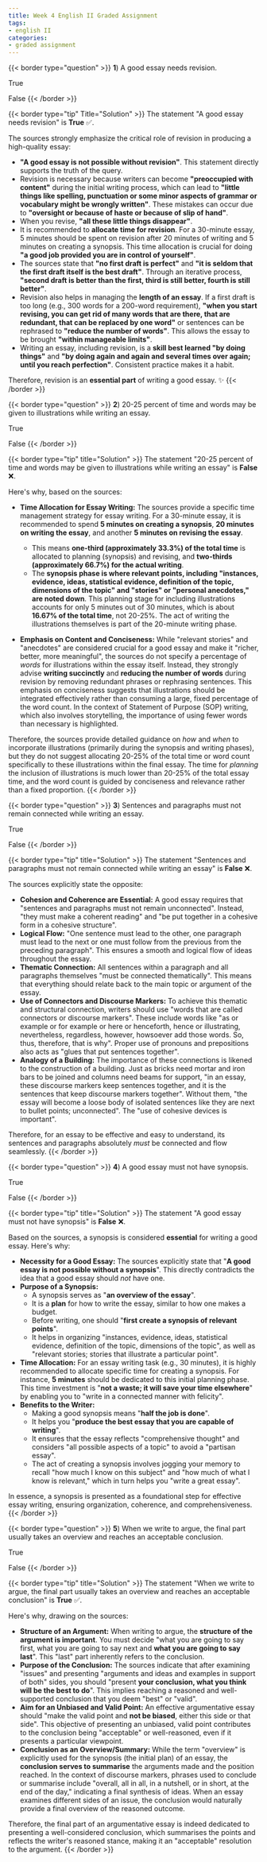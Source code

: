 ```yaml
---
title: Week 4 English II Graded Assignment
tags: 
- english II
categories:
- graded assignment
---
```


{{< border type="question" >}}
**1**) A good essay needs revision.

True

False
{{< /border >}}

{{< border type="tip" Title="Solution" >}}
The statement "A good essay needs revision" is **True** ✅.

The sources strongly emphasize the critical role of revision in producing a high-quality essay:

*   **"A good essay is not possible without revision"**. This statement directly supports the truth of the query.
*   Revision is necessary because writers can become **"preoccupied with content"** during the initial writing process, which can lead to **"little things like spelling, punctuation or some minor aspects of grammar or vocabulary might be wrongly written"**. These mistakes can occur due to **"oversight or because of haste or because of slip of hand"**.
*   When you revise, **"all these little things disappear"**.
*   It is recommended to **allocate time for revision**. For a 30-minute essay, 5 minutes should be spent on revision after 20 minutes of writing and 5 minutes on creating a synopsis. This time allocation is crucial for doing **"a good job provided you are in control of yourself"**.
*   The sources state that **"no first draft is perfect"** and **"it is seldom that the first draft itself is the best draft"**. Through an iterative process, **"second draft is better than the first, third is still better, fourth is still better"**.
*   Revision also helps in managing the **length of an essay**. If a first draft is too long (e.g., 300 words for a 200-word requirement), **"when you start revising, you can get rid of many words that are there, that are redundant, that can be replaced by one word"** or sentences can be rephrased to **"reduce the number of words"**. This allows the essay to be brought **"within manageable limits"**.
*   Writing an essay, including revision, is a **skill best learned "by doing things"** and **"by doing again and again and several times over again; until you reach perfection"**. Consistent practice makes it a habit.

Therefore, revision is an **essential part** of writing a good essay. ✨
{{< /border >}}

{{< border type="question" >}}
**2**) 20-25 percent of time and words may be given to illustrations while writing an essay.

True

False
{{< /border >}}

{{< border type="tip" title="Solution" >}}
The statement "20-25 percent of time and words may be given to illustrations while writing an essay" is **False** ❌.

Here's why, based on the sources:

*   **Time Allocation for Essay Writing:** The sources provide a specific time management strategy for essay writing. For a 30-minute essay, it is recommended to spend **5 minutes on creating a synopsis**, **20 minutes on writing the essay**, and another **5 minutes on revising the essay**.
    *   This means **one-third (approximately 33.3%) of the total time** is allocated to planning (synopsis) and revising, and **two-thirds (approximately 66.7%) for the actual writing**.
    *   The **synopsis phase is where relevant points, including "instances, evidence, ideas, statistical evidence, definition of the topic, dimensions of the topic" and "stories" or "personal anecdotes," are noted down**. This planning stage for including illustrations accounts for only 5 minutes out of 30 minutes, which is about **16.67% of the total time**, not 20-25%. The act of writing the illustrations themselves is part of the 20-minute writing phase.

*   **Emphasis on Content and Conciseness:** While "relevant stories" and "anecdotes" are considered crucial for a good essay and make it "richer, better, more meaningful", the sources do not specify a percentage of *words* for illustrations within the essay itself. Instead, they strongly advise **writing succinctly** and **reducing the number of words** during revision by removing redundant phrases or rephrasing sentences. This emphasis on conciseness suggests that illustrations should be integrated effectively rather than consuming a large, fixed percentage of the word count. In the context of Statement of Purpose (SOP) writing, which also involves storytelling, the importance of using fewer words than necessary is highlighted.

Therefore, the sources provide detailed guidance on *how* and *when* to incorporate illustrations (primarily during the synopsis and writing phases), but they do not suggest allocating 20-25% of the total time or word count specifically to these illustrations within the final essay. The time for *planning* the inclusion of illustrations is much lower than 20-25% of the total essay time, and the word count is guided by conciseness and relevance rather than a fixed proportion.
{{< /border >}}

{{< border type="question" >}}
**3**) Sentences and paragraphs must not remain connected while writing an essay.

True

False
{{< /border >}}

{{< border type="tip" title="Solution" >}}
The statement "Sentences and paragraphs must not remain connected while writing an essay" is **False** ❌.

The sources explicitly state the opposite:

*   **Cohesion and Coherence are Essential:** A good essay requires that "sentences and paragraphs must not remain unconnected". Instead, "they must make a coherent reading" and "be put together in a cohesive form in a cohesive structure".
*   **Logical Flow:** "One sentence must lead to the other, one paragraph must lead to the next or one must follow from the previous from the preceding paragraph". This ensures a smooth and logical flow of ideas throughout the essay.
*   **Thematic Connection:** All sentences within a paragraph and all paragraphs themselves "must be connected thematically". This means that everything should relate back to the main topic or argument of the essay.
*   **Use of Connectors and Discourse Markers:** To achieve this thematic and structural connection, writers should use "words that are called connectors or discourse markers". These include words like "as or example or for example or here or henceforth, hence or illustrating, nevertheless, regardless, however, howsoever add those words. So, thus, therefore, that is why". Proper use of pronouns and prepositions also acts as "glues that put sentences together".
*   **Analogy of a Building:** The importance of these connections is likened to the construction of a building. Just as bricks need mortar and iron bars to be joined and columns need beams for support, "in an essay, these discourse markers keep sentences together, and it is the sentences that keep discourse markers together". Without them, "the essay will become a loose body of isolated sentences like they are next to bullet points; unconnected". The "use of cohesive devices is important".

Therefore, for an essay to be effective and easy to understand, its sentences and paragraphs absolutely *must* be connected and flow seamlessly.
{{< /border >}}

{{< border type="question" >}}
**4**) A good essay must not have synopsis.

True

False
{{< /border >}}

{{< border type="tip" title="Solution" >}}
The statement "A good essay must not have synopsis" is **False** ❌.

Based on the sources, a synopsis is considered **essential** for writing a good essay. Here's why:

*   **Necessity for a Good Essay:** The sources explicitly state that "**A good essay is not possible without a synopsis**". This directly contradicts the idea that a good essay should *not* have one.
*   **Purpose of a Synopsis:**
    *   A synopsis serves as "**an overview of the essay**".
    *   It is a **plan** for how to write the essay, similar to how one makes a budget.
    *   Before writing, one should "**first create a synopsis of relevant points**".
    *   It helps in organizing "instances, evidence, ideas, statistical evidence, definition of the topic, dimensions of the topic", as well as "relevant stories; stories that illustrate a particular point".
*   **Time Allocation:** For an essay writing task (e.g., 30 minutes), it is highly recommended to allocate specific time for creating a synopsis. For instance, **5 minutes** should be dedicated to this initial planning phase. This time investment is "**not a waste; it will save your time elsewhere**" by enabling you to "write in a connected manner with felicity".
*   **Benefits to the Writer:**
    *   Making a good synopsis means "**half the job is done**".
    *   It helps you "**produce the best essay that you are capable of writing**".
    *   It ensures that the essay reflects "comprehensive thought" and considers "all possible aspects of a topic" to avoid a "partisan essay".
    *   The act of creating a synopsis involves jogging your memory to recall "how much I know on this subject" and "how much of what I know is relevant," which in turn helps you "write a great essay".

In essence, a synopsis is presented as a foundational step for effective essay writing, ensuring organization, coherence, and comprehensiveness.
{{< /border >}}

{{< border type="question" >}}
**5**) When we write to argue, the final part usually takes an overview and reaches an acceptable conclusion.

True

False
{{< /border >}}

{{< border type="tip" title="Solution" >}}
The statement "When we write to argue, the final part usually takes an overview and reaches an acceptable conclusion" is **True** ✅.

Here's why, drawing on the sources:

*   **Structure of an Argument:** When writing to argue, the **structure of the argument is important**. You must decide "what you are going to say first, what you are going to say next and **what you are going to say last**". This "last" part inherently refers to the conclusion.
*   **Purpose of the Conclusion:** The sources indicate that after examining "issues" and presenting "arguments and ideas and examples in support of both" sides, you should "present **your conclusion, what you think will be the best to do**". This implies reaching a reasoned and well-supported conclusion that you deem "best" or "valid".
*   **Aim for an Unbiased and Valid Point:** An effective argumentative essay should "make the valid point and **not be biased**, either this side or that side". This objective of presenting an unbiased, valid point contributes to the conclusion being "acceptable" or well-reasoned, even if it presents a particular viewpoint.
*   **Conclusion as an Overview/Summary:** While the term "overview" is explicitly used for the synopsis (the initial plan) of an essay, the **conclusion serves to summarise** the arguments made and the position reached. In the context of discourse markers, phrases used to conclude or summarise include "overall, all in all, in a nutshell, or in short, at the end of the day," indicating a final synthesis of ideas. When an essay examines different sides of an issue, the conclusion would naturally provide a final overview of the reasoned outcome.

Therefore, the final part of an argumentative essay is indeed dedicated to presenting a well-considered conclusion, which summarises the points and reflects the writer's reasoned stance, making it an "acceptable" resolution to the argument.
{{< /border >}}